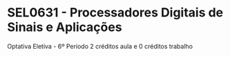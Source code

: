 # SEL0631 - Processadores Digitais de Sinais e Aplicações
Optativa Eletiva - 6º Período
2 créditos aula e 0 créditos trabalho
